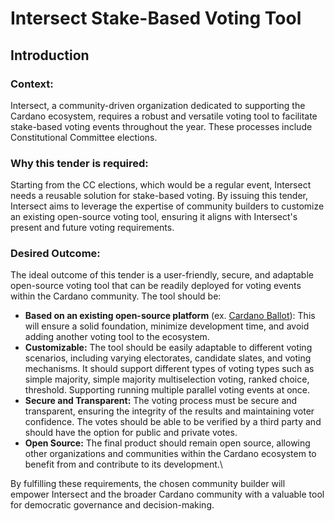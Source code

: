 # Intersect Stake-Based Voting Tool

## Introduction

### Context:

Intersect, a community-driven organization dedicated to supporting the Cardano ecosystem, requires a robust and versatile voting tool to facilitate stake-based voting events throughout the year. These processes include Constitutional Committee elections.

### Why this tender is required:

Starting from the CC elections, which would be a regular event, Intersect needs a reusable solution for stake-based voting. By issuing this tender, Intersect aims to leverage the expertise of community builders to customize an existing open-source voting tool, ensuring it aligns with Intersect's present and future voting requirements.

### Desired Outcome:

The ideal outcome of this tender is a user-friendly, secure, and adaptable open-source voting tool that can be readily deployed for voting events within the Cardano community. The tool should be:

* **Based on an existing open-source platform** (ex. [Cardano Ballot](https://github.com/cardano-foundation/cf-cardano-ballot)): This will ensure a solid foundation, minimize development time, and avoid adding another voting tool to the ecosystem.
* **Customizable:** The tool should be easily adaptable to different voting scenarios, including varying electorates, candidate slates, and voting mechanisms. It should support different types of voting types such as simple majority, simple majority multiselection voting, ranked choice, threshold. Supporting running multiple parallel voting events at once.
* **Secure and Transparent:** The voting process must be secure and transparent, ensuring the integrity of the results and maintaining voter confidence. The votes should be able to be verified by a third party and should have the option for public and private votes.
* **Open Source:** The final product should remain open source, allowing other organizations and communities within the Cardano ecosystem to benefit from and contribute to its development.\


By fulfilling these requirements, the chosen community builder will empower Intersect and the broader Cardano community with a valuable tool for democratic governance and decision-making.
